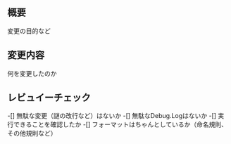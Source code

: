 ## 概要
変更の目的など
## 変更内容
何を変更したのか

## レビュイーチェック
-[] 無駄な変更（謎の改行など）はないか
-[] 無駄なDebug.Logはないか
-[] 実行できることを確認したか
-[] フォーマットはちゃんとしているか（命名規則、その他規則など）
